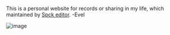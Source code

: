 This is a personal website for records or sharing in my life, which maintained by <a id="about" href="#about">Spck editor</a>. -Evel

![image](https://picsum.photos/500/800?random=1)
